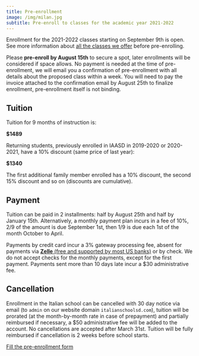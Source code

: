 ```yaml
---
title: Pre-enrollment
image: /img/milan.jpg
subtitle: Pre-enroll to classes for the academic year 2021-2022
---
```


Enrollment for the 2021-2022 classes starting on September 9th is open.
See more information about [all the classes we offer](/classes) before pre-enrolling.

Please **pre-enroll by August 15th** to secure a spot, later enrollments will be considered if space allows.
No payment is needed at the time of pre-enrollment, we will email you a confirmation of pre-enrollment with all details
about the proposed class within a week.
You will need to pay the invoice attached to the confirmation email by August 25th to finalize enrollment, pre-enrollment itself is not binding.

## Tuition

Tuition for 9 months of instruction is:

**$1489**

Returning students, previously enrolled in IAASD in 2019-2020 or 2020-2021, have a 10% discount (same price of last year):

**$1340**

The first additional family member enrolled has a 10% discount, the second 15% discount and so on (discounts are cumulative).

## Payment

Tuition can be paid in 2 installments: half by August 25th and half by January 15th.
Alternatively, a monthly payment plan incurs in a fee of 10%, 2/9 of the amount is due September 1st, then 1/9 is due each 1st of the month October to April.

Payments by credit card incur a 3% gateway processing fee, absent for payments via [**Zelle** (free and supported by most US banks)](https://www.zellepay.com/get-started) or by check. We do not accept checks for the monthly payments, except for the first payment.
Payments sent more than 10 days late incur a $30 administrative fee.

## Cancellation

Enrollment in the Italian school can be cancelled with 30 day notice via email (to `admin` on our website domain `italianschoolsd.com`), tuition will be prorated (at the month-by-month rate in case of prepayment) and partially reimbursed if necessary, a $50 administrative fee will be added to the account. No cancellations are accepted after March 31st.
Tuition will be fully reimbursed if cancellation is 2 weeks before school starts.

<div class="tc">
<a href="https://forms.gle/ESaASFqNxkq27KCz7" class="btn raise">Fill the pre-enrollment form</a>
</div>
